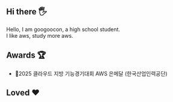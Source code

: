 ## Hi there 🖐️
Hello, I am googoocon, a high school student.</br>
I like aws, study more aws.
## Awards 🏆
- 🥈2025 클라우드 지방 기능경기대회 AWS 은메달 (한국산업인력공단)

## Loved ❤️
